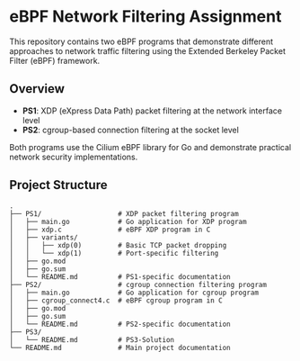 # eBPF Network Filtering Assignment

This repository contains two eBPF programs that demonstrate different approaches to network traffic filtering using the Extended Berkeley Packet Filter (eBPF) framework.

## Overview

- **PS1**: XDP (eXpress Data Path) packet filtering at the network interface level
- **PS2**: cgroup-based connection filtering at the socket level

Both programs use the Cilium eBPF library for Go and demonstrate practical network security implementations.

## Project Structure

```
.
├── PS1/                   # XDP packet filtering program
│   ├── main.go            # Go application for XDP program
│   ├── xdp.c              # eBPF XDP program in C
│   ├── variants/          
│   │   ├── xdp(0)         # Basic TCP packet dropping
│   │   └── xdp(1)         # Port-specific filtering
│   ├── go.mod             
│   ├── go.sum             
│   └── README.md          # PS1-specific documentation
├── PS2/                   # cgroup connection filtering program
│   ├── main.go            # Go application for cgroup program
│   ├── cgroup_connect4.c  # eBPF cgroup program in C
│   ├── go.mod             
│   ├── go.sum             
│   └── README.md          # PS2-specific documentation
├── PS3/                   
│   └── README.md          # PS3-Solution
└── README.md              # Main project documentation
